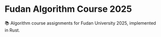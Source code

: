 # Fudan Algorithm Course 2025

📚 Algorithm course assignments for Fudan University 2025, implemented in Rust.